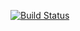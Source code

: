 

[![Build Status](https://travis-ci.org/jessec/plugin-nashorn.png?branch=master)](https://travis-ci.org/jessec/plugin-nashorn)